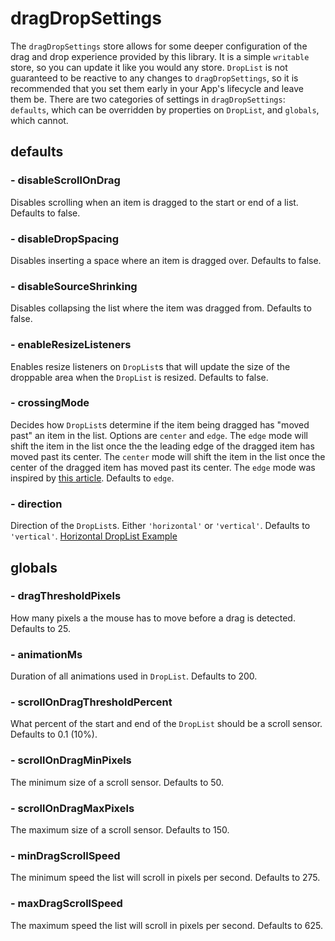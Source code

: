 # dragDropSettings

The `dragDropSettings` store allows for some deeper configuration of the drag and drop experience provided by this library.
It is a simple `writable` store, so you can update it like you would any store.
`DropList` is not guaranteed to be reactive to any changes to `dragDropSettings`, so it is recommended that you set them early in your App's lifecycle and leave them be.
There are two categories of settings in `dragDropSettings`: `defaults`, which can be overridden by properties on `DropList`, and `globals`, which cannot.

## defaults

### - disableScrollOnDrag

Disables scrolling when an item is dragged to the start or end of a list.
Defaults to false.

### - disableDropSpacing

Disables inserting a space where an item is dragged over.
Defaults to false.

### - disableSourceShrinking

Disables collapsing the list where the item was dragged from.
Defaults to false.

### - enableResizeListeners

Enables resize listeners on `DropList`s that will update the size of the droppable area when the `DropList` is resized.
Defaults to false.

### - crossingMode

Decides how `DropList`s determine if the item being dragged has "moved past" an item in the list.
Options are `center` and `edge`.
The `edge` mode will shift the item in the list once the the leading edge of the dragged item has moved past its center.
The `center` mode will shift the item in the list once the center of the dragged item has moved past its center.
The `edge` mode was inspired by [this article](https://dev.to/alexandereardon/overhauling-our-collision-engine-962).
Defaults to `edge`.

### - direction

Direction of the `DropList`s. Either `'horizontal'` or `'vertical'`.
Defaults to `'vertical'`.
[Horizontal DropList Example](https://svelte.dev/repl/d2e8cde072ca4b4486d56123133eb704?version=3.24.1)

## globals

### - dragThresholdPixels

How many pixels a the mouse has to move before a drag is detected. Defaults to 25.

### - animationMs

Duration of all animations used in `DropList`. Defaults to 200.

### - scrollOnDragThresholdPercent

What percent of the start and end of the `DropList` should be a scroll sensor. Defaults to 0.1 (10%).

### - scrollOnDragMinPixels

The minimum size of a scroll sensor. Defaults to 50.

### - scrollOnDragMaxPixels

The maximum size of a scroll sensor. Defaults to 150.

### - minDragScrollSpeed

The minimum speed the list will scroll in pixels per second. Defaults to 275.

### - maxDragScrollSpeed

The maximum speed the list will scroll in pixels per second. Defaults to 625.
